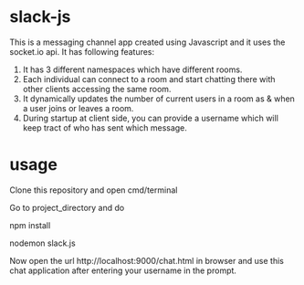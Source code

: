 # slack-js

This is a messaging channel app created using Javascript and it uses the socket.io api. It has following features:

1. It has 3 different namespaces which have different rooms.
2. Each individual can connect to a room and start chatting there with other clients accessing the same room.
3. It dynamically updates the number of current users in a room as & when a user joins or leaves a room.
4. During startup at client side, you can provide a username which will keep tract of who has sent which message.

# usage
Clone this repository and open cmd/terminal

Go to project_directory and do

npm install

nodemon slack.js

Now open the url http://localhost:9000/chat.html in browser and use this chat application after entering your username in the prompt.
